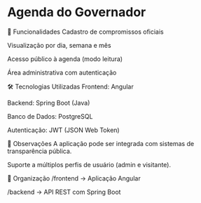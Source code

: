 ﻿# Agenda do Governador 

 🚀 Funcionalidades
Cadastro de compromissos oficiais

Visualização por dia, semana e mês

Acesso público à agenda (modo leitura)

Área administrativa com autenticação

🛠️ Tecnologias Utilizadas
Frontend: Angular

Backend: Spring Boot (Java)

Banco de Dados: PostgreSQL

Autenticação: JWT (JSON Web Token)

📌 Observações
A aplicação pode ser integrada com sistemas de transparência pública.

Suporte a múltiplos perfis de usuário (admin e visitante).

📂 Organização
/frontend         -> Aplicação Angular

/backend          -> API REST com Spring Boot
